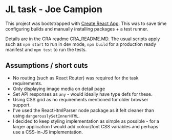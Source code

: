 # JL task - Joe Campion

This project was bootstrapped with [Create React App](https://github.com/facebook/create-react-app).
This was to save time configuring builds and manually installing packages + a test runner.

Details are in the CRA readme CRA_README.MD. The usual scripts apply such as `npm start` to run in dev mode, `npm build` for a production ready manifest and `npm test` to run the tests.

## Assumptions / short cuts

- No routing (such as React Router) was required for the task requirements.
- Only displaying image media on detail page
- Set API responses as `any` - would ideally have type defs for these.
- Using CSS grid as no requirements mentioned for older browser support.
- I've used the ReactHtmlParser node package as it felt cleaner than using `dangerouslySetInnerHTML`.
- I decided to keep styling implementation as simple as possible - for a larger application I would add colour/font CSS variables and perhaps use a CSS-in-JS implementation.

